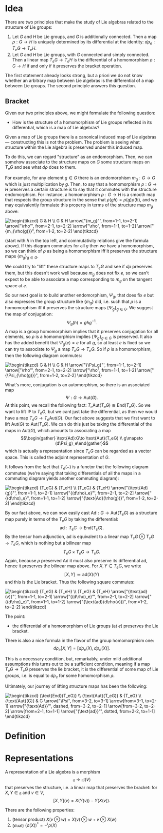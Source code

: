 # Idea
There are two principles that make the study of Lie algebras related to the structure of Lie groups:
1. Let $G$ and $H$ be Lie groups, and $G$ is additionally connected. Then a map $\rho:G\to H$ is uniquely determined by its differential at the identity: $d\rho_e:T_eG\to T_eH$.
2. Let $G$ and $H$ be Lie groups, with $G$ connected and simply connected. Then a linear map $T_eG\to T_eH$ is the differential of a homomorphism $\rho:G\to H$ if and only if it preserves the bracket operation.

The first statement already looks strong, but a priori we do not know whether an arbitrary map between Lie algebras is the differential of a map between Lie groups. The second principle answers this question.

## Bracket
Given our two principles above, we might formulate the following question:

- How is the structure of a homomorphism of Lie groups reflected in its differential, which is a map of Lie algebras?

Given a map of Lie groups there is a canonical induced map of Lie algebras— constructing this is not the problem. The problem is seeing what structure within the Lie algebra is preserved under this induced map.

To do this, we can regard "structure" as an endomorphism. Then, we can somehow associate to the structure maps on $G$ some structure maps on $T_eG$ and see what $d\rho$ does to them.

For example, for any element $g\in G$ there is an endomorphism $m_g:G\to G$ which is just multiplication by $g$. Then, to say that a homomorphism $\rho:G\to H$ preserves a certain structure is to say that it commutes with the structure endomorphism. For instance, a homomorphism $\rho:G\to H$ is a smooth map that respects the group structure in the sense that $\rho(gh)=\rho(g)\rho(h)$, and we may equivalently formulate this property in terms of the structure map $m_g$ above:

<img align="center" src="https://i.upmath.me/svg/%5Cbegin%7Btikzcd%7D%0A%09G%20%26%20H%20%5C%5C%0A%09G%20%26%20H%0A%09%5Carrow%5B%22%7Bm_g%7D%22'%2C%20from%3D1-1%2C%20to%3D2-1%5D%0A%09%5Carrow%5B%22%5Crho%22'%2C%20from%3D2-1%2C%20to%3D2-2%5D%0A%09%5Carrow%5B%22%5Crho%22%2C%20from%3D1-1%2C%20to%3D1-2%5D%0A%09%5Carrow%5B%22%7Bm_%7B%5Crho(g)%7D%7D%22%2C%20from%3D1-2%2C%20to%3D2-2%5D%0A%5Cend%7Btikzcd%7D" alt="\begin{tikzcd}
	G &amp; H \\
	G &amp; H
	\arrow[&quot;{m_g}&quot;', from=1-1, to=2-1]
	\arrow[&quot;\rho&quot;', from=2-1, to=2-2]
	\arrow[&quot;\rho&quot;, from=1-1, to=1-2]
	\arrow[&quot;{m_{\rho(g)}}&quot;, from=1-2, to=2-2]
\end{tikzcd}" />

(start with $h$ in the top left, and commutativity relations give the formula above). If this diagram commutes for all $g$ then we have a homomorphism, so we can think of $\rho$ as being a homomorphism iff it preserves the structure maps $\{m_g\}_{g\in G}$.

We could try to "lift" these structure maps to $T_e G$ and see if $d\rho$ preserves them, but this doesn't work well because $m_g$ does not fix $e$, so we can't expect to be able to associate a map corresponding to $m_g$ on the tangent space at $e$.

So our next goal is to build another endomorphism, $\Psi_g$, that does fix $e$ but also expresses the group structure like $\{m_g\}$ did, i.e. such that $\rho$ is a homomorphism iff it preserves the structure maps $\{\Psi_g\}_{g\in G}$. We suggest the map of conjugation: $$\Psi_g(h)=ghg^{-1}.$$
A map is a group homomorphism implies that it preserves conjugation for all elements, so $\rho$ is a homomorphism implies $\{\Psi_g\}_{g\in G}$ is preserved. It also has the added benefit that $\Psi_g(e)=e$ for all $g$, so at least $e$ is fixed so we can try to associate to $\Psi_g$ a map $T_eG\to T_eG$.  So if $\rho$ is a homomorphism, then the following diagram commutes: 

<img align="center" src="https://i.upmath.me/svg/%5Cbegin%7Btikzcd%7D%0A%09G%20%26%20H%20%5C%5C%0A%09G%20%26%20H%0A%09%5Carrow%5B%22%7B%5CPsi_g%7D%22'%2C%20from%3D1-1%2C%20to%3D2-1%5D%0A%09%5Carrow%5B%22%5Crho%22'%2C%20from%3D2-1%2C%20to%3D2-2%5D%0A%09%5Carrow%5B%22%5Crho%22%2C%20from%3D1-1%2C%20to%3D1-2%5D%0A%09%5Carrow%5B%22%7B%5CPsi_%7B%5Crho(g)%7D%7D%22%2C%20from%3D1-2%2C%20to%3D2-2%5D%0A%5Cend%7Btikzcd%7D" alt="\begin{tikzcd}
	G &amp; H \\
	G &amp; H
	\arrow[&quot;{\Psi_g}&quot;', from=1-1, to=2-1]
	\arrow[&quot;\rho&quot;', from=2-1, to=2-2]
	\arrow[&quot;\rho&quot;, from=1-1, to=1-2]
	\arrow[&quot;{\Psi_{\rho(g)}}&quot;, from=1-2, to=2-2]
\end{tikzcd}" />

What's more, conjugation is an automorphism, so there is an associated map $$\Psi:G\to \text{Aut}(G).$$ At this point, we recall the following fact: $T_e\text{Aut}(T_eG)\cong\text{End}(T_eG)$. So we want to lift $\Psi$ to $T_eG$, but we cant just take the differential, as then we would have a map $T_eG\to T_e\text{Aut}(G)$. Our fact above suggests that we first want to lift $\text{Aut}(G)$ to $\text{Aut}(T_eG)$. We can do this just be taking the differential of the maps in $\text{Aut}(G)$, which amounts to associating a map $$\begin{gather} \text{Ad}:G\to \text{Aut}(T_eG) \\ g\mapsto (d\Psi_g)_e\end{gather}$$ which is actually a representation since $T_eG$ can be regarded as a vector space. This is called the adjoint representation of $G$.

It follows from the fact that $T_e(-)$ is a functor that the following diagram commutes (we're saying that taking differentials of all the maps in a commuting diagram yields another commuting diagram):

<img align="center" src="https://i.upmath.me/svg/%5Cbegin%7Btikzcd%7D%0A%09%7BT_eG%7D%20%26%20%7BT_eH%7D%20%5C%5C%0A%09%7BT_eG%7D%20%26%20%7BT_eH%7D%0A%09%5Carrow%5B%22%7B%5Ctext%7BAd%7D(g)%7D%22'%2C%20from%3D1-1%2C%20to%3D2-1%5D%0A%09%5Carrow%5B%22%7B(d%5Crho)_e%7D%22'%2C%20from%3D2-1%2C%20to%3D2-2%5D%0A%09%5Carrow%5B%22%7B(d%5Crho)_e%7D%22%2C%20from%3D1-1%2C%20to%3D1-2%5D%0A%09%5Carrow%5B%22%7B%5Ctext%7BAd%7D(%5Crho(g))%7D%22%2C%20from%3D1-2%2C%20to%3D2-2%5D%0A%5Cend%7Btikzcd%7D" alt="\begin{tikzcd}
	{T_eG} &amp; {T_eH} \\
	{T_eG} &amp; {T_eH}
	\arrow[&quot;{\text{Ad}(g)}&quot;', from=1-1, to=2-1]
	\arrow[&quot;{(d\rho)_e}&quot;', from=2-1, to=2-2]
	\arrow[&quot;{(d\rho)_e}&quot;, from=1-1, to=1-2]
	\arrow[&quot;{\text{Ad}(\rho(g))}&quot;, from=1-2, to=2-2]
\end{tikzcd}" />

By our fact above, we can now easily cast $\text{Ad}:G\to \text{Aut}(T_eG)$ as a structure map purely in terms of the $T_eG$ by taking the differential: $$\text{ad}:T_eG\to \text{End}(T_eG).$$ By the tensor hom adjunction, $\text{ad}$ is equivalent to a linear map $T_eG\otimes T_eG\to T_eG$, which is nothing but a bilinear map $$T_eG\times T_eG\to T_eG.$$ Again, because $\rho$ preserved $\text{Ad}$ it must also preserve its differential $\text{ad}$, hence it preserves the bilinear map above. For $X,Y\in T_eG$, we write $$[X,Y]\coloneqq\text{ad}(X)(Y)$$ and this is the Lie bracket. Thus the following square commutes:

<img align="center" src="https://i.upmath.me/svg/%5Cbegin%7Btikzcd%7D%0A%09%7BT_eG%7D%20%26%20%7BT_eH%7D%20%5C%5C%0A%09%7BT_eG%7D%20%26%20%7BT_eH%7D%0A%09%5Carrow%5B%22%7B%5Ctext%7Bad%7D(v)%7D%22'%2C%20from%3D1-1%2C%20to%3D2-1%5D%0A%09%5Carrow%5B%22%7B(d%5Crho)_e%7D%22'%2C%20from%3D2-1%2C%20to%3D2-2%5D%0A%09%5Carrow%5B%22%7B(d%5Crho)_e%7D%22%2C%20from%3D1-1%2C%20to%3D1-2%5D%0A%09%5Carrow%5B%22%7B%5Ctext%7Bad%7D(d%5Crho(v))%7D%22%2C%20from%3D1-2%2C%20to%3D2-2%5D%0A%5Cend%7Btikzcd%7D" alt="\begin{tikzcd}
	{T_eG} &amp; {T_eH} \\
	{T_eG} &amp; {T_eH}
	\arrow[&quot;{\text{ad}(v)}&quot;', from=1-1, to=2-1]
	\arrow[&quot;{(d\rho)_e}&quot;', from=2-1, to=2-2]
	\arrow[&quot;{(d\rho)_e}&quot;, from=1-1, to=1-2]
	\arrow[&quot;{\text{ad}(d\rho(v))}&quot;, from=1-2, to=2-2]
\end{tikzcd}" />

The point:
- the differential of a homomorphism of Lie groups (at $e$) preserves the Lie bracket.

There is also a nice formula in the flavor of the group homomorphism one: $$d\rho_e[X,Y]=[d\rho_e(X),d\rho_e(X)].$$

This is a necessary condition, but, remarkably, under mild additional assumptions this turns out to be a sufficient condition, meaning if a map $T_eG\to T_eG$ preserves the lie bracket, it is the differential of some map of Lie groups, i.e. is equal to $d\rho_e$ for some homomorphism $\rho$.

Ultimately, our journey of lifting structure maps has been the following:


<img align="center" src="https://i.upmath.me/svg/%5Cbegin%7Btikzcd%7D%0A%09%7B%5Ctext%7BEnd%7D(T_eG)%7D%20%5C%5C%0A%09%7B%5Ctext%7BAut%7D(T_eG)%7D%20%26%20%7BT_eG%7D%20%5C%5C%0A%09%7B%5Ctext%7BAut%7D(G)%7D%20%26%20G%0A%09%5Carrow%5B%22%5CPsi%22%2C%20from%3D3-2%2C%20to%3D3-1%5D%0A%09%5Carrow%5Bfrom%3D3-1%2C%20to%3D2-1%5D%0A%09%5Carrow%5B%22%7B%5Ctext%7BAd%7D%7D%22'%2C%20dashed%2C%20from%3D3-2%2C%20to%3D2-1%5D%0A%09%5Carrow%5Bfrom%3D3-2%2C%20to%3D2-2%5D%0A%09%5Carrow%5Bfrom%3D2-1%2C%20to%3D1-1%5D%0A%09%5Carrow%5B%22%7B%5Ctext%7Bad%7D%7D%22'%2C%20dotted%2C%20from%3D2-2%2C%20to%3D1-1%5D%0A%5Cend%7Btikzcd%7D" alt="\begin{tikzcd}
	{\text{End}(T_eG)} \\
	{\text{Aut}(T_eG)} &amp; {T_eG} \\
	{\text{Aut}(G)} &amp; G
	\arrow[&quot;\Psi&quot;, from=3-2, to=3-1]
	\arrow[from=3-1, to=2-1]
	\arrow[&quot;{\text{Ad}}&quot;', dashed, from=3-2, to=2-1]
	\arrow[from=3-2, to=2-2]
	\arrow[from=2-1, to=1-1]
	\arrow[&quot;{\text{ad}}&quot;', dotted, from=2-2, to=1-1]
\end{tikzcd}" />

# Definition

# Representations
A representation of a Lie algebra is a morphism $$\mathfrak{g}\to\mathfrak{gl}(V)$$ that preserves the structure, i.e. a linear map that preserves the bracket: for $X,Y\in\mathfrak{g}$ and $v\in V$, $$[X,Y](v)=X(Y(v))-Y(X(v)).$$

There are the following properties:
1. (tensor product) $X(v\otimes w)=X(v)\otimes w+v\otimes X(w)$
2. (dual) $(\rho(X))^\ast=-{}^t\rho(X)$